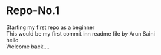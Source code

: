 # Repo-No.1
Starting  my first repo as a beginner
<br>
This would be my first commit inn readme file by Arun Saini
<br> 
hello
<br>
Welcome back....

